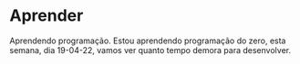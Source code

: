 # Aprender
Aprendendo programação.
Estou aprendendo programação do zero, esta semana, dia 19-04-22, vamos ver quanto tempo demora para desenvolver.
